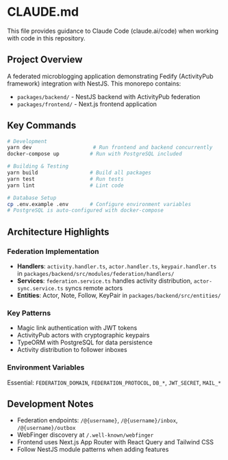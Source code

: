 # CLAUDE.md

This file provides guidance to Claude Code (claude.ai/code) when working with code in this repository.

## Project Overview

A federated microblogging application demonstrating Fedify (ActivityPub framework) integration with NestJS. This monorepo contains:
- `packages/backend/` - NestJS backend with ActivityPub federation
- `packages/frontend/` - Next.js frontend application

## Key Commands

```bash
# Development
yarn dev                    # Run frontend and backend concurrently
docker-compose up          # Run with PostgreSQL included

# Building & Testing
yarn build                 # Build all packages
yarn test                  # Run tests
yarn lint                  # Lint code

# Database Setup
cp .env.example .env       # Configure environment variables
# PostgreSQL is auto-configured with docker-compose
```

## Architecture Highlights

### Federation Implementation
- **Handlers**: `activity.handler.ts`, `actor.handler.ts`, `keypair.handler.ts` in `packages/backend/src/modules/federation/handlers/`
- **Services**: `federation.service.ts` handles activity distribution, `actor-sync.service.ts` syncs remote actors
- **Entities**: Actor, Note, Follow, KeyPair in `packages/backend/src/entities/`

### Key Patterns
- Magic link authentication with JWT tokens
- ActivityPub actors with cryptographic keypairs
- TypeORM with PostgreSQL for data persistence
- Activity distribution to follower inboxes

### Environment Variables
Essential: `FEDERATION_DOMAIN`, `FEDERATION_PROTOCOL`, `DB_*`, `JWT_SECRET`, `MAIL_*`

## Development Notes

- Federation endpoints: `/@{username}`, `/@{username}/inbox`, `/@{username}/outbox`
- WebFinger discovery at `/.well-known/webfinger`
- Frontend uses Next.js App Router with React Query and Tailwind CSS
- Follow NestJS module patterns when adding features
